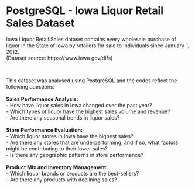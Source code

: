 # PostgreSQL - Iowa Liquor Retail Sales Dataset

	
<p> Iowa Liquor Retail Sales dataset contains every wholesale purchase of liquor in the State of Iowa by retailers for sale to individuals since January 1, 2012.<br> 
(Dataset source: https://www.iowa.gov/difs)</p><br>

<p> This dataset was analysed using PostgreSQL and the codes reflect the following questions:<br><br>
<strong>Sales Performance Analysis:</strong> <br>
    - How have liquor sales in Iowa changed over the past year?<br>
    - Which types of liquor have the highest sales volume and revenue?<br>
    - Are there any seasonal trends in liquor sales?<br><br>
<strong>Store Performance Evaluation:</strong> <br>
    - Which liquor stores in Iowa have the highest sales?<br>
    - Are there any stores that are underperforming, and if so, what factors might be contributing to their lower sales?<br>
    - Is there any geographic patterns in store performance?<br><br>
<strong>Product Mix and Inventory Management:</strong> <br>
    - Which liquor brands or products are the best-sellers?<br>
    - Are there any products with declining sales?<br>
